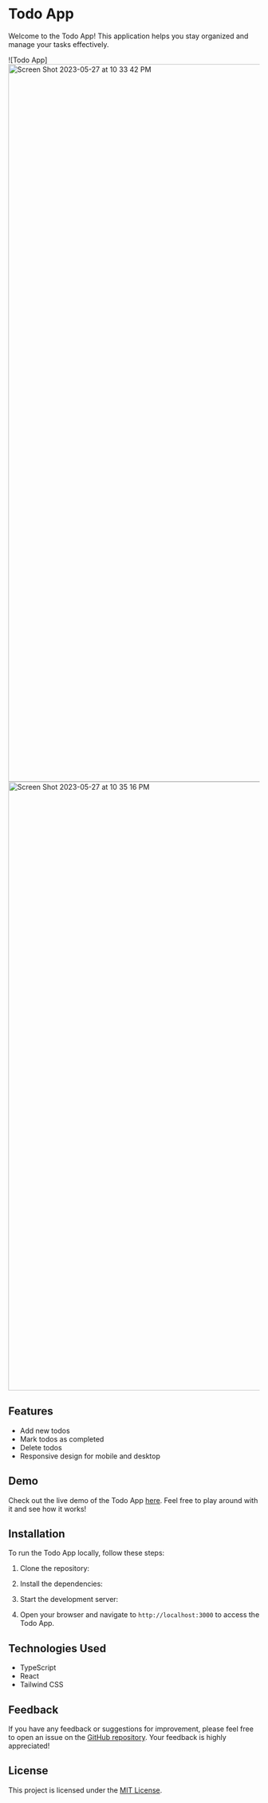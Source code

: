 # Todo App

Welcome to the Todo App! This application helps you stay organized and manage your tasks effectively.

![Todo App]
<img width="1439" alt="Screen Shot 2023-05-27 at 10 33 42 PM" src="https://github.com/Fernandoleano/Todo-App-TS/assets/68082556/86e4e27e-b0d4-4862-872e-120a82ae0af9">
<img width="1221" alt="Screen Shot 2023-05-27 at 10 35 16 PM" src="https://github.com/Fernandoleano/Todo-App-TS/assets/68082556/aa10be4a-efba-4e12-9c2f-af2c0f958e4f">

## Features

- Add new todos
- Mark todos as completed
- Delete todos
- Responsive design for mobile and desktop

## Demo

Check out the live demo of the Todo App [here](https://todo-app-ts-three.vercel.app/). Feel free to play around with it and see how it works!

## Installation

To run the Todo App locally, follow these steps:

1. Clone the repository:

2. Install the dependencies:

3. Start the development server:

4. Open your browser and navigate to `http://localhost:3000` to access the Todo App.

## Technologies Used

- TypeScript
- React
- Tailwind CSS

## Feedback

If you have any feedback or suggestions for improvement, please feel free to open an issue on the [GitHub repository](https://github.com/fernandoleano/todo-app). Your feedback is highly appreciated!

## License

This project is licensed under the [MIT License](LICENSE).
